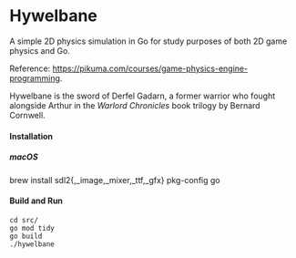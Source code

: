 # Hywelbane

A simple 2D physics simulation in Go for study purposes of both 2D game physics and Go.

Reference: https://pikuma.com/courses/game-physics-engine-programming.

Hywelbane is the sword of Derfel Gadarn, a former warrior who fought alongside Arthur in the *Warlord Chronicles* book trilogy by Bernard Cornwell.

#### Installation

##### macOS

brew install sdl2{,_image,_mixer,_ttf,_gfx} pkg-config go

#### Build and Run

```shell
cd src/
go mod tidy
go build
./hywelbane
```
